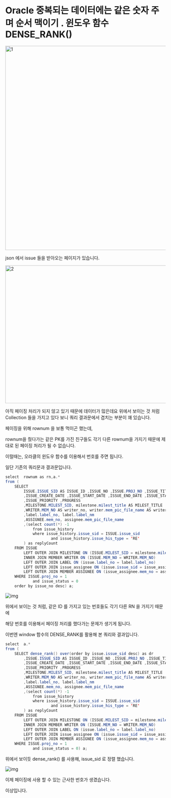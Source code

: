 # Oracle 중복되는 데이터에는 같은 숫자 주며 순서 맥이기 . 윈도우 함수 DENSE_RANK()

<img src=https://raw.githubusercontent.com/Shane-Park/markdownBlog/master/oldbackup/nums/130.assets/img-20230412222334540.webp width=750 height=640 alt=1>



json 에서 issue 들을 받아오는 페이지가 있습니다.

 



<img src=https://raw.githubusercontent.com/Shane-Park/markdownBlog/master/oldbackup/nums/130.assets/img-20230412222334674.webp width=750 height=432 alt=2>



 

아직 페이징 처리가 되지 않고 있기 때문에 데이터가 많은데요 위에서 보이는 것 처럼 Collection 들을 가지고 있다 보니 쿼리 결과문에서 겹치는 부분이 꽤 있습니다.

페이징을 위해 rownum 을 보통 먹이곤 했는데, 

rownum을 줬다가는 같은 PK를 가진 친구들도 각기 다른 rownum을 가지기 때문에 제대로 된 페이징 처리가 될 수 없습니다.

 

이럴때는, 오라클의 윈도우 함수를 이용해서 번호를 주면 됩니다.

일단 기존의 쿼리문과 결과문입니다.



```java
select  rownum as rn,a.*
from (
    SELECT 
        ISSUE.ISSUE_SID AS ISSUE_ID ,ISSUE_NO ,ISSUE.PROJ_NO ,ISSUE_TITLE 
        ,ISSUE_CREATE_DATE ,ISSUE_START_DATE ,ISSUE_END_DATE ,ISSUE_STATUS
        ,ISSUE_PRIORITY ,PROGRESS
        ,MILESTONE.MILEST_SID, milestone.milest_title AS MILEST_TITLE
        ,WRITER.MEM_NO AS writer_no, writer.mem_pic_file_name AS writer_pic
        ,label.label_no, label.label_nm
        ,ASSIGNEE.mem_no, assignee.mem_pic_file_name
        ,(select count(*) -1
            from issue_history
            where issue_history.issue_sid = ISSUE.issue_sid
                    and issue_history.issue_his_type = 'RE'
        ) as replyCount
    FROM ISSUE
        LEFT OUTER JOIN MILESTONE ON (ISSUE.MILEST_SID = milestone.milest_sid)
        INNER JOIN MEMBER WRITER ON (ISSUE.MEM_NO = WRITER.MEM_NO)
        LEFT OUTER JOIN LABEL ON (issue.label_no = label.label_no)
        LEFT OUTER JOIN issue_assignee ON (issue.issue_sid = issue_assignee.issue_sid)
        LEFT OUTER JOIN MEMBER ASSIGNEE ON (issue_assignee.mem_no = assignee.mem_no)
    WHERE ISSUE.proj_no = 1
            and issue_status = 0 
    order by issue_no desc) a;
```



![img](https://raw.githubusercontent.com/Shane-Park/markdownBlog/master/oldbackup/nums/130.assets/img-20230412222334477.webp)



위에서 보이는 것 처럼, 같은 ID 를 가지고 있는 번호들도 각기 다른 RN 을 가지기 때문에

해당 번호를 이용해서 페이징 처리를 했다가는 문제가 생기게 됩니다.

 

이번엔 window 함수의 DENSE_RANK를 활용해 본 쿼리와 결과입니다.



```java
select  a.*
from (
    SELECT dense_rank() over(order by issue.issue_sid desc) as dr
        ,ISSUE.ISSUE_SID AS ISSUE_ID ,ISSUE_NO ,ISSUE.PROJ_NO ,ISSUE_TITLE 
        ,ISSUE_CREATE_DATE ,ISSUE_START_DATE ,ISSUE_END_DATE ,ISSUE_STATUS
        ,ISSUE_PRIORITY ,PROGRESS
        ,MILESTONE.MILEST_SID, milestone.milest_title AS MILEST_TITLE
        ,WRITER.MEM_NO AS writer_no, writer.mem_pic_file_name AS writer_pic
        ,label.label_no, label.label_nm
        ,ASSIGNEE.mem_no, assignee.mem_pic_file_name
        ,(select count(*) -1
            from issue_history
            where issue_history.issue_sid = ISSUE.issue_sid
                    and issue_history.issue_his_type = 'RE'
        ) as replyCount
    FROM ISSUE
        LEFT OUTER JOIN MILESTONE ON (ISSUE.MILEST_SID = milestone.milest_sid)
        INNER JOIN MEMBER WRITER ON (ISSUE.MEM_NO = WRITER.MEM_NO)
        LEFT OUTER JOIN LABEL ON (issue.label_no = label.label_no)
        LEFT OUTER JOIN issue_assignee ON (issue.issue_sid = issue_assignee.issue_sid)
        LEFT OUTER JOIN MEMBER ASSIGNEE ON (issue_assignee.mem_no = assignee.mem_no)
    WHERE ISSUE.proj_no = 1
            and issue_status = 0) a;
```

 

위에서 보이듯 dense_rank() 를 사용해, issue_sid 로 정렬 했습니다.



![img](https://raw.githubusercontent.com/Shane-Park/markdownBlog/master/oldbackup/nums/130.assets/img-20230412222334539.webp)



이제 페이징에 사용 할 수 있는 근사한 번호가 생겼습니다.

이상입니다.
